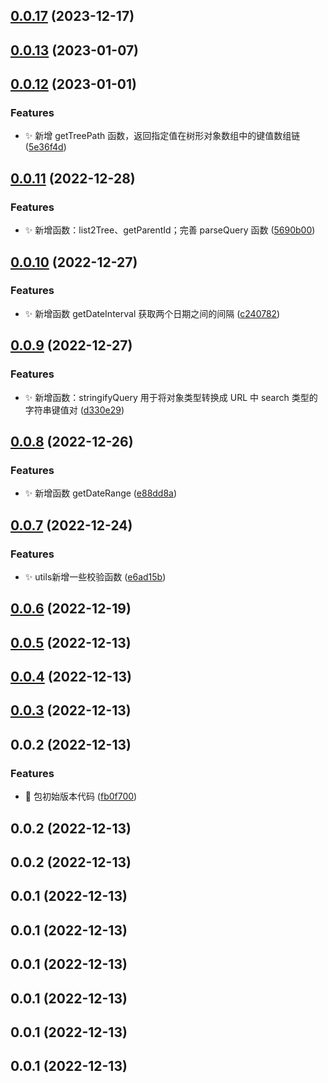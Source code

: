 ## [0.0.17](https://github.com/rainbow57/second-life/compare/v0.0.16...v0.0.17) (2023-12-17)



## [0.0.13](https://github.com/rainbow57/second-life/compare/v0.0.12...v0.0.13) (2023-01-07)



## [0.0.12](https://github.com/rainbow57/second-life/compare/v0.0.11...v0.0.12) (2023-01-01)


### Features

* :sparkles: 新增 getTreePath 函数，返回指定值在树形对象数组中的键值数组链 ([5e36f4d](https://github.com/rainbow57/second-life/commit/5e36f4decebe23e3c13680343b999a46b762bf70))



## [0.0.11](https://github.com/rainbow57/second-life/compare/v0.0.10...v0.0.11) (2022-12-28)


### Features

* :sparkles: 新增函数：list2Tree、getParentId；完善 parseQuery 函数 ([5690b00](https://github.com/rainbow57/second-life/commit/5690b00dbb37ab20d0fcf97bbe179bf72433c742))



## [0.0.10](https://github.com/rainbow57/second-life/compare/v0.0.9...v0.0.10) (2022-12-27)


### Features

* :sparkles: 新增函数 getDateInterval 获取两个日期之间的间隔 ([c240782](https://github.com/rainbow57/second-life/commit/c240782eefe8ff74142ac121f936654a1b436dc3))



## [0.0.9](https://github.com/rainbow57/second-life/compare/v0.0.8...v0.0.9) (2022-12-27)


### Features

* :sparkles: 新增函数：stringifyQuery 用于将对象类型转换成 URL 中 search 类型的字符串键值对 ([d330e29](https://github.com/rainbow57/second-life/commit/d330e294239e8f568feaac654f388e583791b713))



## [0.0.8](https://github.com/rainbow57/second-life/compare/v0.0.7...v0.0.8) (2022-12-26)


### Features

* :sparkles: 新增函数 getDateRange ([e88dd8a](https://github.com/rainbow57/second-life/commit/e88dd8a84afbb0c18811c4d36642c8160460798e))



## [0.0.7](https://github.com/rainbow57/second-life/compare/v0.0.6...v0.0.7) (2022-12-24)


### Features

* :sparkles: utils新增一些校验函数 ([e6ad15b](https://github.com/rainbow57/second-life/commit/e6ad15bd1660010b415f6bd6d0bd7efa880929cd))



## [0.0.6](https://github.com/rainbow57/second-life/compare/v0.0.5...v0.0.6) (2022-12-19)



## [0.0.5](https://github.com/rainbow57/second-life/compare/v0.0.4...v0.0.5) (2022-12-13)



## [0.0.4](https://github.com/rainbow57/second-life/compare/v0.0.3...v0.0.4) (2022-12-13)



## [0.0.3](https://github.com/rainbow57/second-life/compare/v0.0.2...v0.0.3) (2022-12-13)



## 0.0.2 (2022-12-13)


### Features

* :memo: 包初始版本代码 ([fb0f700](https://github.com/rainbow57/second-life/commit/fb0f700dd195c7faa488e54a1656aeaf9343d6d6))



## 0.0.2 (2022-12-13)



## 0.0.2 (2022-12-13)



## 0.0.1 (2022-12-13)



## 0.0.1 (2022-12-13)



## 0.0.1 (2022-12-13)



## 0.0.1 (2022-12-13)



## 0.0.1 (2022-12-13)



## 0.0.1 (2022-12-13)



